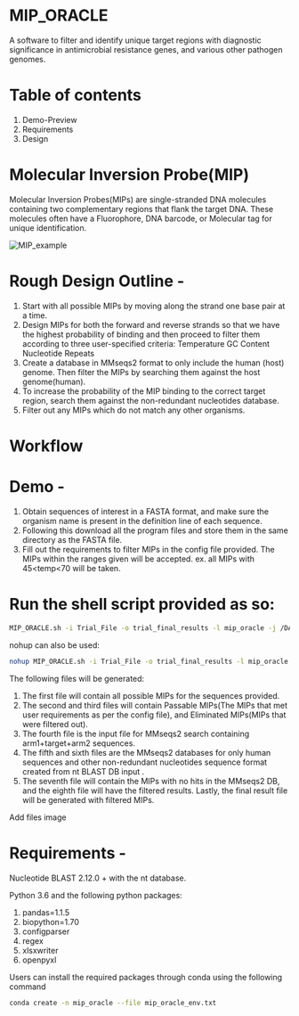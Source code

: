# MIP_ORACLE
A software to filter and identify unique target regions with diagnostic significance in antimicrobial resistance genes, and various other pathogen genomes.

# Table of contents
1. Demo-Preview
2. Requirements
3. Design


# Molecular Inversion Probe(MIP)

Molecular Inversion Probes(MIPs) are single-stranded DNA molecules containing two complementary regions that flank the target DNA. These molecules often have a Fluorophore, DNA barcode, or Molecular tag for unique identification.

![MIP_example](https://github.com/SakshiPandey97/MIP_ORACLE/assets/59496870/9d92d545-ffe3-42c6-9125-0c3271ccd35f)


# Rough Design Outline -

1) Start with all possible MIPs by moving along the strand one base pair at a time.
2) Design MIPs for both the forward and reverse strands so that we have the highest probability of binding and then proceed to filter them according to three user-specified criteria: Temperature GC Content Nucleotide Repeats
3) Create a database in MMseqs2 format to only include the human (host) genome. Then filter the MIPs by searching them against the host genome(human).
4) To increase the probability of the MIP binding to the correct target region, search them against the non-redundant nucleotides database.
5) Filter out any MIPs which do not match any other organisms.

# Workflow

# Demo -

1) Obtain sequences of interest in a FASTA format, and make sure the organism name is present in the definition line of each sequence.
2) Following this download all the program files and store them in the same directory as the FASTA file.
3) Fill out the requirements to filter MIPs in the config file provided. The MIPs within the ranges given will be accepted. ex. all MIPs with 45<temp<70 will be taken.


# Run the shell script provided as so:

```bash
MIP_ORACLE.sh -i Trial_File -o trial_final_results -l mip_oracle -j /DATA/databases/blast/nt
```

nohup can also be used:

```bash
nohup MIP_ORACLE.sh -i Trial_File -o trial_final_results -l mip_oracle -j /DATA/databases/blast/nt > trial_log.out &
```

The following files will be generated:
1) The first file will contain all possible MIPs for the sequences provided.
2) The second and third files will contain Passable MIPs(The MIPs that met user requirements as per the config file), and Eliminated MIPs(MIPs that were filtered out).
3) The fourth file is the input file for MMseqs2 search containing arm1+target+arm2 sequences.
4) The fifth and sixth files are the MMseqs2 databases for only human sequences and other non-redundant nucleotides sequence format created from nt BLAST DB input .
5) The seventh file will contain the MIPs with no hits in the MMseqs2 DB, and the eighth file will have the filtered results.
Lastly, the final result file will be generated with filtered MIPs.

Add files image


# Requirements -

Nucleotide BLAST 2.12.0 + with the nt database.

Python 3.6 and the following python packages:

1. pandas=1.1.5
2. biopython=1.70
3. configparser
4. regex
5. xlsxwriter
6. openpyxl

Users can install the required packages through conda using the following command

```bash
conda create -n mip_oracle --file mip_oracle_env.txt
```

